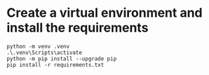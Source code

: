 # Create a virtual environment and install the requirements
```
python -m venv .venv
.\.venv\Scripts\activate
python -m pip install --upgrade pip
pip install -r requirements.txt
```